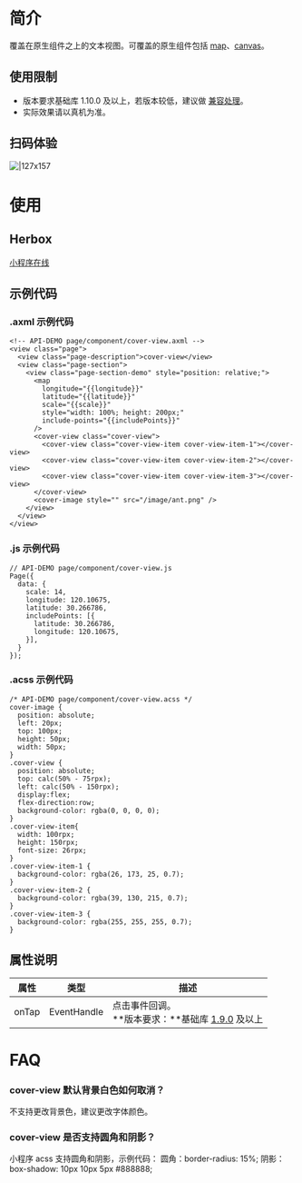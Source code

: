 
# 简介
覆盖在原生组件之上的文本视图。可覆盖的原生组件包括 [map](component/map)、[canvas](component/canvas)。

## 使用限制

- 版本要求基础库 1.10.0 及以上，若版本较低，建议做 [兼容处理](/mini/framework/compatibility)。
- 实际效果请以真机为准。

## 扫码体验
![|127x157](https://gw.alipayobjects.com/mdn/rms_d929c6/afts/img/A*JFj2RaJ7iKEAAAAAAAAAAABjARQnAQ#align=left&display=inline&height=1906&margin=%5Bobject%20Object%5D&originHeight=1906&originWidth=1540&status=done&style=none&width=127)

# 使用

## Herbox
[小程序在线](https://herbox-embed.alipay.com/s/doc-cover-view?theme=light&previewZoom=75&chInfo=openhome-doc) 

## 示例代码

### .axml 示例代码
```
<!-- API-DEMO page/component/cover-view.axml -->
<view class="page">
  <view class="page-description">cover-view</view>
  <view class="page-section">
    <view class="page-section-demo" style="position: relative;">
      <map
        longitude="{{longitude}}"
        latitude="{{latitude}}"
        scale="{{scale}}"
        style="width: 100%; height: 200px;"
        include-points="{{includePoints}}"
      />
      <cover-view class="cover-view">
        <cover-view class="cover-view-item cover-view-item-1"></cover-view>
        <cover-view class="cover-view-item cover-view-item-2"></cover-view>
        <cover-view class="cover-view-item cover-view-item-3"></cover-view>
      </cover-view>
      <cover-image style="" src="/image/ant.png" />
    </view>
  </view>
</view>
```

### .js 示例代码
```
// API-DEMO page/component/cover-view.js
Page({
  data: {
    scale: 14,
    longitude: 120.10675,
    latitude: 30.266786,
    includePoints: [{
      latitude: 30.266786,
      longitude: 120.10675,
    }],
  }
});
```

### .acss 示例代码
```
/* API-DEMO page/component/cover-view.acss */
cover-image {
  position: absolute;
  left: 20px;
  top: 100px;
  height: 50px;
  width: 50px;
}
.cover-view {
  position: absolute;
  top: calc(50% - 75rpx);
  left: calc(50% - 150rpx);
  display:flex;
  flex-direction:row;
  background-color: rgba(0, 0, 0, 0);
}
.cover-view-item{
  width: 100rpx;
  height: 150rpx;
  font-size: 26rpx;
}
.cover-view-item-1 {
  background-color: rgba(26, 173, 25, 0.7);
}
.cover-view-item-2 {
  background-color: rgba(39, 130, 215, 0.7);
}
.cover-view-item-3 {
  background-color: rgba(255, 255, 255, 0.7);
}
```

## 属性说明
| **属性** | **类型** | **描述** |
| --- | --- | --- |
| onTap | EventHandle | 点击事件回调。<br />**版本要求：**基础库 [1.9.0](https://opendocs.alipay.com/mini/framework/compatibility) 及以上 |


# FAQ

### cover-view 默认背景白色如何取消？
不支持更改背景色，建议更改字体颜色。

### cover-view 是否支持圆角和阴影？
小程序 acss 支持圆角和阴影，示例代码： 圆角：border-radius: 15%; 阴影：box-shadow: 10px 10px 5px #888888;
